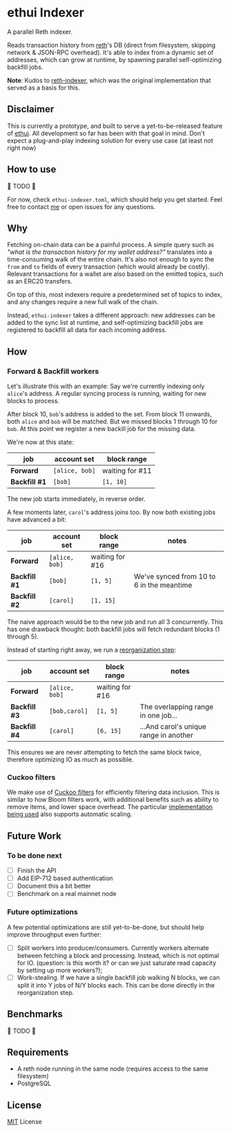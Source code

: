 # ethui Indexer

[reth]: https://paradigmxyz.github.io/reth/intro.html
[reth-indexer]: https://github.com/joshstevens19/reth-indexer
[ethui]: https://ethui.dev
[miguel]: https://twitter.com/naps62
[cuckoo]: https://en.wikipedia.org/wiki/Cuckoo_filter

A parallel Reth indexer.

Reads transaction history from [reth][reth]'s DB (direct from filesystem, skipping network & JSON-RPC overhead). It's able to index from a dynamic set of addresses, which can grow at runtime, by spawning parallel self-optimizing backfill jobs.

**Note**: Kudos to [reth-indexer][reth-indexer], which was the original implementation that served as a basis for this.

## Disclaimer

This is currently a prototype, and built to serve a yet-to-be-released feature of [ethui][ethui]. All development so far has been with that goal in mind. Don't expect a plug-and-play indexing solution for every use case (at least not right now)

## How to use

🚧 TODO 🚧

For now, check `ethui-indexer.toml`, which should help you get started. Feel free to contact [me][miguel] or open issues for any questions.

## Why

Fetching on-chain data can be a painful process. A simple query such as _"what is the transaction history for my wallet address?"_ translates into a time-consuming walk of the entire chain.
It's also not enough to sync the `from` and `to` fields of every transaction (which would already be costly). Relevant transactions for a wallet are also based on the emitted topics, such as an ERC20 transfers.

On top of this, most indexers require a predetermined set of topics to index, and any changes require a new full walk of the chain.

Instead, `ethui-indexer` takes a different approach: new addresses can be added to the sync list at runtime, and self-optimizing backfill jobs are registered to backfill all data for each incoming address.

## How

### Forward & Backfill workers

Let's illustrate this with an example: Say we're currently indexing only `alice`'s address. A regular syncing process is running, waiting for new blocks to process.

After block 10, `bob`'s address is added to the set. From block 11 onwards, both `alice` and `bob` will be matched. But we missed blocks 1 through 10 for `bob`. At this point we register a new backill job for the missing data.

We're now at this state:

| job             | account set    | block range     |
| --------------- | -------------- | --------------- |
| **Forward**     | `[alice, bob]` | waiting for #11 |
| **Backfill #1** | `[bob]`        | `[1, 10]`       |

The new job starts immediately, in reverse order.

A few moments later, `carol`'s address joins too. By now both existing jobs have advanced a bit:

| job             | account set    | block range     | notes                                     |
| --------------- | -------------- | --------------- | ----------------------------------------- |
| **Forward**     | `[alice, bob]` | waiting for #16 |                                           |
| **Backfill #1** | `[bob]`        | `[1, 5]`        | We've synced from 10 to 6 in the meantime |
| **Backfill #2** | `[carol]`      | `[1, 15]`       |                                           |

The naive approach would be to the new job and run all 3 concurrently.
This has one drawback thought: both backfill jobs will fetch redundant blocks (1 through 5).

Instead of starting right away, we run a [reorganization step](https://github.com/ethui/indexer/blob/main/src/rearrange.rs):

| job             | account set    | block range     | notes                                  |
| --------------- | -------------- | --------------- | -------------------------------------- |
| **Forward**     | `[alice, bob]` | waiting for #16 |                                        |
| **Backfill #3** | `[bob,carol]`  | `[1, 5]`        | The overlapping range in one job...    |
| **Backfill #4** | `[carol]`      | `[6, 15]`       | ...And carol's unique range in another |

This ensures we are never attempting to fetch the same block twice, therefore optimizing IO as much as possible.

### Cuckoo filters

We make use of [Cuckoo filters][cuckoo] for efficiently filtering data inclusion. This is similar to how Bloom filters work, with additional benefits such as ability to remove items, and lower space overhead. The particular [implementation being used](https://docs.rs/scalable_cuckoo_filter/0.2.3/scalable_cuckoo_filter/index.html) also supports automatic scaling.

## Future Work

### To be done next

- [ ] Finish the API
- [ ] Add EIP-712 based authentication
- [ ] Document this a bit better
- [ ] Benchmark on a real mainnet node

### Future optimizations

A few potential optimizations are still yet-to-be-done, but should help improve throughput even further:

- [ ] Split workers into producer/consumers. Currently workers alternate between fetching a block and processing. Instead, which is not optimal for IO. (question: is this worth it? or can we just saturate read capacity by setting up more workers?);
- [ ] Work-stealing. If we have a single backfill job walking N blocks, we can split it into Y jobs of N/Y blocks each. This can be done directly in the reorganization step.

## Benchmarks

🚧 TODO 🚧

## Requirements

- A reth node running in the same node (requires access to the same filesystem)
- PostgreSQL

## License

[MIT](./LICENSE) License
